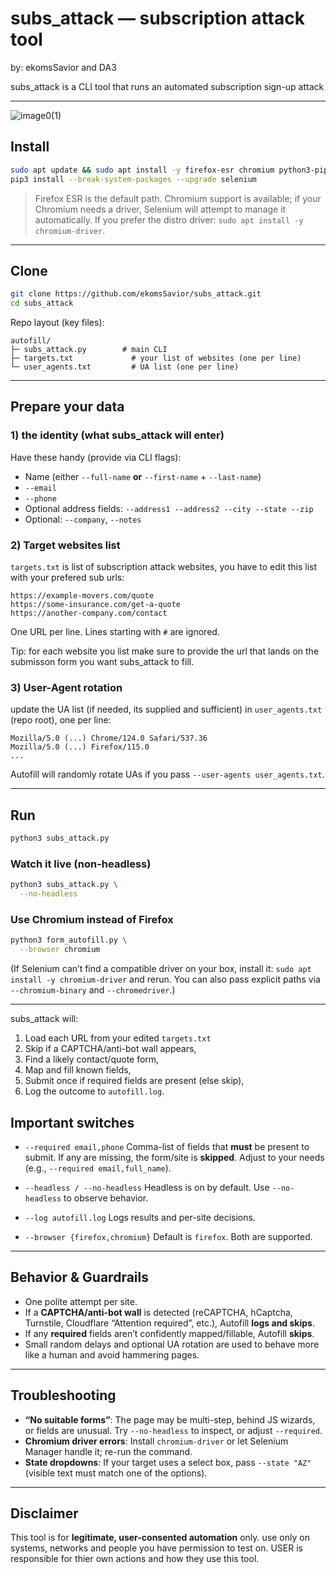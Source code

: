 # subs_attack — subscription attack tool

by: ekomsSavior and DA3 

subs_attack is a CLI tool that runs an automated subscription sign-up attack

---                  
                                                                                                                       
![image0(1)](https://github.com/user-attachments/assets/f5287029-803d-410f-98a3-c2f6f03e8f22)
                                                                                                                       

## Install 

```bash
sudo apt update && sudo apt install -y firefox-esr chromium python3-pip wget tar curl
pip3 install --break-system-packages --upgrade selenium
```

> Firefox ESR is the default path. Chromium support is available; if your Chromium needs a driver, Selenium will attempt to manage it automatically. If you prefer the distro driver: `sudo apt install -y chromium-driver`.

---

## Clone

```bash
git clone https://github.com/ekomsSavior/subs_attack.git
cd subs_attack
```

Repo layout (key files):

```
autofill/
├─ subs_attack.py        # main CLI
├─ targets.txt             # your list of websites (one per line)
└─ user_agents.txt         # UA list (one per line)
```

---

## Prepare your data

### 1) the identity (what subs_attack will enter)

Have these handy (provide via CLI flags):

* Name (either `--full-name` **or** `--first-name` + `--last-name`)
* `--email`
* `--phone`
* Optional address fields: `--address1 --address2 --city --state --zip`
* Optional: `--company`, `--notes`

### 2) Target websites list

 `targets.txt` is list of subscription attack websites, you have to edit this list with your prefered sub urls:

```
https://example-movers.com/quote
https://some-insurance.com/get-a-quote
https://another-company.com/contact
```

One URL per line. Lines starting with `#` are ignored.

Tip: for each website you list make sure to provide the url that lands on the submisson form you want subs_attack to fill.

### 3)  User-Agent rotation

update the UA list (if needed, its supplied and sufficient) in `user_agents.txt` (repo root), one per line:

```
Mozilla/5.0 (...) Chrome/124.0 Safari/537.36
Mozilla/5.0 (...) Firefox/115.0
...
```

Autofill will randomly rotate UAs if you pass `--user-agents user_agents.txt`.


---

## Run


```bash
python3 subs_attack.py
```

### Watch it live (non-headless)

```bash
python3 subs_attack.py \
  --no-headless
```

### Use Chromium instead of Firefox

```bash
python3 form_autofill.py \
  --browser chromium
```

(If Selenium can’t find a compatible driver on your box, install it: `sudo apt install -y chromium-driver` and rerun. You can also pass explicit paths via `--chromium-binary` and `--chromedriver`.)

---


subs_attack will:

1. Load each URL from your edited `targets.txt` 
2. Skip if a CAPTCHA/anti-bot wall appears,
3. Find a likely contact/quote form,
4. Map and fill known fields,
5. Submit once if required fields are present (else skip),
6. Log the outcome to `autofill.log`.


## Important switches

* `--required email,phone`
  Comma-list of fields that **must** be present to submit. If any are missing, the form/site is **skipped**. Adjust to your needs (e.g., `--required email,full_name`).

* `--headless / --no-headless`
  Headless is on by default. Use `--no-headless` to observe behavior.

* `--log autofill.log`
  Logs results and per-site decisions.

* `--browser {firefox,chromium}`
  Default is `firefox`. Both are supported.

---

## Behavior & Guardrails

* One polite attempt per site.
* If a **CAPTCHA/anti-bot wall** is detected (reCAPTCHA, hCaptcha, Turnstile, Cloudflare “Attention required”, etc.), Autofill **logs and skips**.
* If any **required** fields aren’t confidently mapped/fillable, Autofill **skips**.
* Small random delays and optional UA rotation are used to behave more like a human and avoid hammering pages.

---

## Troubleshooting

* **“No suitable forms”**: The page may be multi-step, behind JS wizards, or fields are unusual. Try `--no-headless` to inspect, or adjust `--required`.
* **Chromium driver errors**: Install `chromium-driver` or let Selenium Manager handle it; re-run the command.
* **State dropdowns**: If your target uses a select box, pass `--state "AZ"` (visible text must match one of the options).

---

## Disclaimer

This tool is for **legitimate, user-consented automation** only.
use only on systems, networks and people you have permission to test on.
USER is responsible for thier own actions and how they use this tool.

